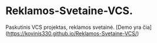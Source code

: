 # Reklamos-Svetaine-VCS.
Paskutinis VCS projektas, reklamos svetainė.
[Demo yra čia] (https://kovinis330.github.io/Reklamos-Svetaine-VCS/)
